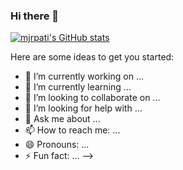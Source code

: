 ### Hi there 👋

[![mjrpati's GitHub stats](https://github-readme-stats.vercel.app/api?username=mjrpatiicons=true&theme=radical)](https://github.com/mjrpati/github-readme-stats)

Here are some ideas to get you started:

- 🔭 I’m currently working on ...
- 🌱 I’m currently learning ...
- 👯 I’m looking to collaborate on ...
- 🤔 I’m looking for help with ...
- 💬 Ask me about ...
- 📫 How to reach me: ...
- 😄 Pronouns: ...
- ⚡ Fun fact: ...
-->
